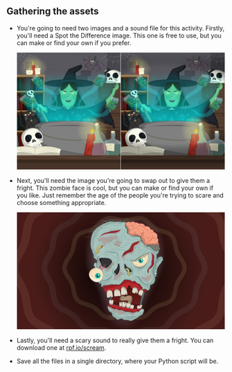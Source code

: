 ## Gathering the assets

- You're going to need two images and a sound file for this activity. Firstly, you'll need a Spot the Difference image. This one is free to use, but you can make or find your own if you prefer.

   ![image](images/spot_the_diff.png)

- Next, you'll need the image you're going to swap out to give them a fright. This zombie face is cool, but you can make or find your own if you like. Just remember the age of the people you're trying to scare and choose something appropriate.

	![image](images/scary_face.png)

- Lastly, you'll need a scary sound to really give them a fright. You can download one at [rpf.io/scream](http://rpf.io/scream).

- Save all the files in a single directory, where your Python script will be.

